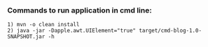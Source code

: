 ### Commands to run application in cmd line:
```
1) mvn -o clean install
2) java -jar -Dapple.awt.UIElement="true" target/cmd-blog-1.0-SNAPSHOT.jar -h
```
